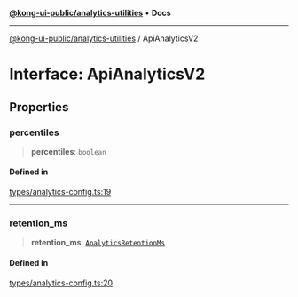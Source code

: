 [**@kong-ui-public/analytics-utilities**](../README.md) • **Docs**

***

[@kong-ui-public/analytics-utilities](../README.md) / ApiAnalyticsV2

# Interface: ApiAnalyticsV2

## Properties

### percentiles

> **percentiles**: `boolean`

#### Defined in

[types/analytics-config.ts:19](https://github.com/Kong/public-ui-components/blob/main/packages/analytics/analytics-utilities/src/types/analytics-config.ts#L19)

***

### retention\_ms

> **retention\_ms**: [`AnalyticsRetentionMs`](../type-aliases/AnalyticsRetentionMs.md)

#### Defined in

[types/analytics-config.ts:20](https://github.com/Kong/public-ui-components/blob/main/packages/analytics/analytics-utilities/src/types/analytics-config.ts#L20)
